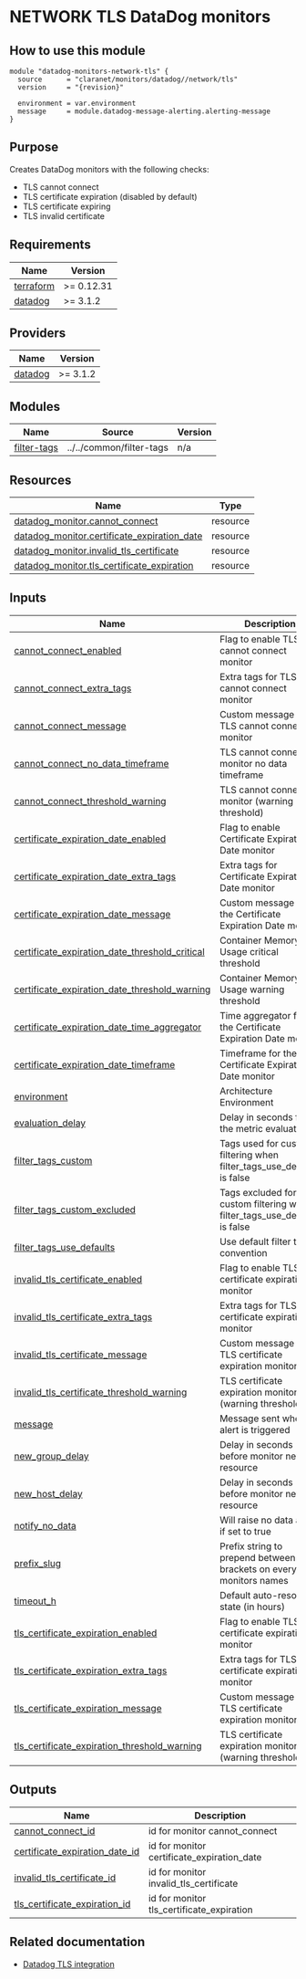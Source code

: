 # NETWORK TLS DataDog monitors

## How to use this module

```hcl
module "datadog-monitors-network-tls" {
  source      = "claranet/monitors/datadog//network/tls"
  version     = "{revision}"

  environment = var.environment
  message     = module.datadog-message-alerting.alerting-message
}

```

## Purpose

Creates DataDog monitors with the following checks:

- TLS cannot connect
- TLS certificate expiration (disabled by default)
- TLS certificate expiring
- TLS invalid certificate

<!-- BEGIN_TF_DOCS -->
## Requirements

| Name | Version |
|------|---------|
| <a name="requirement_terraform"></a> [terraform](#requirement\_terraform) | >= 0.12.31 |
| <a name="requirement_datadog"></a> [datadog](#requirement\_datadog) | >= 3.1.2 |

## Providers

| Name | Version |
|------|---------|
| <a name="provider_datadog"></a> [datadog](#provider\_datadog) | >= 3.1.2 |

## Modules

| Name | Source | Version |
|------|--------|---------|
| <a name="module_filter-tags"></a> [filter-tags](#module\_filter-tags) | ../../common/filter-tags | n/a |

## Resources

| Name | Type |
|------|------|
| [datadog_monitor.cannot_connect](https://registry.terraform.io/providers/DataDog/datadog/latest/docs/resources/monitor) | resource |
| [datadog_monitor.certificate_expiration_date](https://registry.terraform.io/providers/DataDog/datadog/latest/docs/resources/monitor) | resource |
| [datadog_monitor.invalid_tls_certificate](https://registry.terraform.io/providers/DataDog/datadog/latest/docs/resources/monitor) | resource |
| [datadog_monitor.tls_certificate_expiration](https://registry.terraform.io/providers/DataDog/datadog/latest/docs/resources/monitor) | resource |

## Inputs

| Name | Description | Type | Default | Required |
|------|-------------|------|---------|:--------:|
| <a name="input_cannot_connect_enabled"></a> [cannot\_connect\_enabled](#input\_cannot\_connect\_enabled) | Flag to enable TLS cannot connect monitor | `string` | `"true"` | no |
| <a name="input_cannot_connect_extra_tags"></a> [cannot\_connect\_extra\_tags](#input\_cannot\_connect\_extra\_tags) | Extra tags for TLS cannot connect monitor | `list(string)` | `[]` | no |
| <a name="input_cannot_connect_message"></a> [cannot\_connect\_message](#input\_cannot\_connect\_message) | Custom message for TLS cannot connect monitor | `string` | `""` | no |
| <a name="input_cannot_connect_no_data_timeframe"></a> [cannot\_connect\_no\_data\_timeframe](#input\_cannot\_connect\_no\_data\_timeframe) | TLS cannot connect monitor no data timeframe | `string` | `10` | no |
| <a name="input_cannot_connect_threshold_warning"></a> [cannot\_connect\_threshold\_warning](#input\_cannot\_connect\_threshold\_warning) | TLS cannot connect monitor (warning threshold) | `string` | `3` | no |
| <a name="input_certificate_expiration_date_enabled"></a> [certificate\_expiration\_date\_enabled](#input\_certificate\_expiration\_date\_enabled) | Flag to enable Certificate Expiration Date monitor | `string` | `"false"` | no |
| <a name="input_certificate_expiration_date_extra_tags"></a> [certificate\_expiration\_date\_extra\_tags](#input\_certificate\_expiration\_date\_extra\_tags) | Extra tags for Certificate Expiration Date monitor | `list(string)` | `[]` | no |
| <a name="input_certificate_expiration_date_message"></a> [certificate\_expiration\_date\_message](#input\_certificate\_expiration\_date\_message) | Custom message for the Certificate Expiration Date monitor | `string` | `""` | no |
| <a name="input_certificate_expiration_date_threshold_critical"></a> [certificate\_expiration\_date\_threshold\_critical](#input\_certificate\_expiration\_date\_threshold\_critical) | Container Memory Usage critical threshold | `string` | `15` | no |
| <a name="input_certificate_expiration_date_threshold_warning"></a> [certificate\_expiration\_date\_threshold\_warning](#input\_certificate\_expiration\_date\_threshold\_warning) | Container Memory Usage warning threshold | `string` | `30` | no |
| <a name="input_certificate_expiration_date_time_aggregator"></a> [certificate\_expiration\_date\_time\_aggregator](#input\_certificate\_expiration\_date\_time\_aggregator) | Time aggregator for the Certificate Expiration Date monitor | `string` | `"max"` | no |
| <a name="input_certificate_expiration_date_timeframe"></a> [certificate\_expiration\_date\_timeframe](#input\_certificate\_expiration\_date\_timeframe) | Timeframe for the Certificate Expiration Date monitor | `string` | `"last_5m"` | no |
| <a name="input_environment"></a> [environment](#input\_environment) | Architecture Environment | `string` | n/a | yes |
| <a name="input_evaluation_delay"></a> [evaluation\_delay](#input\_evaluation\_delay) | Delay in seconds for the metric evaluation | `number` | `15` | no |
| <a name="input_filter_tags_custom"></a> [filter\_tags\_custom](#input\_filter\_tags\_custom) | Tags used for custom filtering when filter\_tags\_use\_defaults is false | `string` | `"*"` | no |
| <a name="input_filter_tags_custom_excluded"></a> [filter\_tags\_custom\_excluded](#input\_filter\_tags\_custom\_excluded) | Tags excluded for custom filtering when filter\_tags\_use\_defaults is false | `string` | `""` | no |
| <a name="input_filter_tags_use_defaults"></a> [filter\_tags\_use\_defaults](#input\_filter\_tags\_use\_defaults) | Use default filter tags convention | `string` | `"true"` | no |
| <a name="input_invalid_tls_certificate_enabled"></a> [invalid\_tls\_certificate\_enabled](#input\_invalid\_tls\_certificate\_enabled) | Flag to enable TLS certificate expiration monitor | `string` | `"true"` | no |
| <a name="input_invalid_tls_certificate_extra_tags"></a> [invalid\_tls\_certificate\_extra\_tags](#input\_invalid\_tls\_certificate\_extra\_tags) | Extra tags for TLS certificate expiration monitor | `list(string)` | `[]` | no |
| <a name="input_invalid_tls_certificate_message"></a> [invalid\_tls\_certificate\_message](#input\_invalid\_tls\_certificate\_message) | Custom message for TLS certificate expiration monitor | `string` | `""` | no |
| <a name="input_invalid_tls_certificate_threshold_warning"></a> [invalid\_tls\_certificate\_threshold\_warning](#input\_invalid\_tls\_certificate\_threshold\_warning) | TLS certificate expiration monitor (warning threshold) | `string` | `3` | no |
| <a name="input_message"></a> [message](#input\_message) | Message sent when an alert is triggered | `any` | n/a | yes |
| <a name="input_new_group_delay"></a> [new\_group\_delay](#input\_new\_group\_delay) | Delay in seconds before monitor new resource | `number` | `300` | no |
| <a name="input_new_host_delay"></a> [new\_host\_delay](#input\_new\_host\_delay) | Delay in seconds before monitor new resource | `number` | `300` | no |
| <a name="input_notify_no_data"></a> [notify\_no\_data](#input\_notify\_no\_data) | Will raise no data alert if set to true | `bool` | `true` | no |
| <a name="input_prefix_slug"></a> [prefix\_slug](#input\_prefix\_slug) | Prefix string to prepend between brackets on every monitors names | `string` | `""` | no |
| <a name="input_timeout_h"></a> [timeout\_h](#input\_timeout\_h) | Default auto-resolving state (in hours) | `number` | `0` | no |
| <a name="input_tls_certificate_expiration_enabled"></a> [tls\_certificate\_expiration\_enabled](#input\_tls\_certificate\_expiration\_enabled) | Flag to enable TLS certificate expiration monitor | `string` | `"true"` | no |
| <a name="input_tls_certificate_expiration_extra_tags"></a> [tls\_certificate\_expiration\_extra\_tags](#input\_tls\_certificate\_expiration\_extra\_tags) | Extra tags for TLS certificate expiration monitor | `list(string)` | `[]` | no |
| <a name="input_tls_certificate_expiration_message"></a> [tls\_certificate\_expiration\_message](#input\_tls\_certificate\_expiration\_message) | Custom message for TLS certificate expiration monitor | `string` | `""` | no |
| <a name="input_tls_certificate_expiration_threshold_warning"></a> [tls\_certificate\_expiration\_threshold\_warning](#input\_tls\_certificate\_expiration\_threshold\_warning) | TLS certificate expiration monitor (warning threshold) | `string` | `5` | no |

## Outputs

| Name | Description |
|------|-------------|
| <a name="output_cannot_connect_id"></a> [cannot\_connect\_id](#output\_cannot\_connect\_id) | id for monitor cannot\_connect |
| <a name="output_certificate_expiration_date_id"></a> [certificate\_expiration\_date\_id](#output\_certificate\_expiration\_date\_id) | id for monitor certificate\_expiration\_date |
| <a name="output_invalid_tls_certificate_id"></a> [invalid\_tls\_certificate\_id](#output\_invalid\_tls\_certificate\_id) | id for monitor invalid\_tls\_certificate |
| <a name="output_tls_certificate_expiration_id"></a> [tls\_certificate\_expiration\_id](#output\_tls\_certificate\_expiration\_id) | id for monitor tls\_certificate\_expiration |
<!-- END_TF_DOCS -->
## Related documentation

- [Datadog TLS integration](https://docs.datadoghq.com/integrations/tls/)


